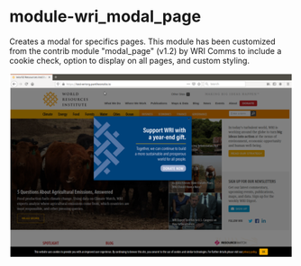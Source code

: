 # module-wri_modal_page

Creates a modal for specifics pages. This module has been customized from the contrib module "modal_page" (v1.2) by WRI Comms to include a cookie check, option to display on all pages, and custom styling.

![screenshot example](https://github.com/wri/module-wri_modal_page/blob/master/Screenshot%20from%202019-10-29%2013-14-59.png)
